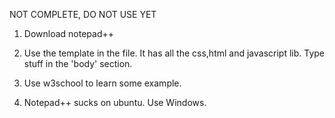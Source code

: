NOT COMPLETE, DO NOT USE YET

1. Download notepad++

2. Use the template in the file. It has all the css,html and javascript lib. Type stuff in the 'body' section.

3. Use w3school to learn some example.

4. Notepad++ sucks on ubuntu. Use Windows.

